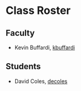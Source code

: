 # Class Roster

## Faculty

- Kevin Buffardi, [kbuffardi](https://github.com/kbuffardi)

## Students

- David Coles, [decoles](https://github.com/decoles)
